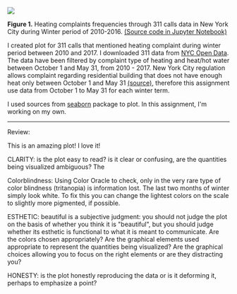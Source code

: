 ![](https://github.com/ninanrh/PUI2017_nn1221/blob/master/HW8_nn1221/HW8.png)

**Figure 1.** Heating complaints frequencies through 311 calls data in New York City during Winter period of 2010-2016. 
[(Source code in Jupyter Notebook)](https://github.com/ninanrh/PUI2017_nn1221/blob/master/HW8_nn1221/HW8.ipynb)

I created plot for 311 calls that mentioned heating complaint during winter period between 2010 and 2017. 
I downloaded 311 data from [NYC Open Data](https://nycopendata.socrata.com/Social-Services/311-Service-Requests-from-2010-to-Present/erm2-nwe9/data). 
The data have been filtered by complaint type of heating and heat/hot water between October 1 and May 31, from 2010 - 2017. 
New York City regulation allows complaint regarding residential building that does not have enough heat only between October 1 and May 31 [(source)](http://www1.nyc.gov/site/hpd/owners/heat-hot-water.page), therefore this assignment use data from October 1 to May 31 for each winter term.

I used sources from [seaborn](https://seaborn.pydata.org/generated/seaborn.heatmap.html) package to plot. In this assignment, I'm working on my own.



----
Review:

This is an amazing plot! I love it!

CLARITY: is the plot easy to read? is it clear or confusing, are the quantities being visualized ambiguous?
The 

Colorblindness: Using Color Oracle to check, only in the very rare type of color blindness (tritanopia) is information lost. The last two months of winter simply look white. To fix this you can change the lightest colors on the scale to slightly more pigmented, if possible. 

ESTHETIC: beautiful is a subjective judgment: you should not judge the plot on the basis of whether you think it is "beautiful", but you should judge whether its esthetic is functional to what it is meant to communicate. Are the colors chosen appropriately? Are the graphical elements used appropriate to represent the quantities being visualized? Are the graphical choices allowing you to focus on the right elements or are they distracting you?


HONESTY: is the plot honestly reproducing the data or is it deforming it, perhaps to emphasize a point?

